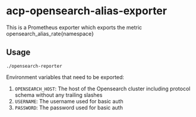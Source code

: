  # acp-opensearch-alias-exporter
 
 This is a Prometheus exporter which exports the metric opensearch_alias_rate{namespace}
 
 ## Usage
 
 ``` 
./opensearch-reporter
 ```

Environment variables that need to be exported:
1. `OPENSEARCH_HOST`: The host of the Opensearch cluster including protocol schema without any trailing slashes
2. `USERNAME`: The username used for basic auth
3. `PASSWORD`: The password used for basic auth
